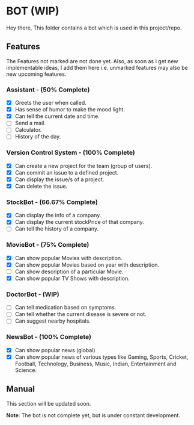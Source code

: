 # BOT (WIP)

  Hey there,
  This folder contains a bot which is used in this project/repo.
  
## Features

  The Features not marked are not done yet. Also, as soon as I get new implementable ideas, I add them here i.e. unmarked features may also be new upcoming features.

### Assistant - (50% Complete)
  - [X] Greets the user when called.
  - [X] Has sense of humor to make the mood light.
  - [X] Can tell the current date and time.
  - [ ] Send a mail.
  - [ ] Calculator.
  - [ ] History of the day.

### Version Control System - (100% Complete)
  - [X] Can create a new project for the team (group of users).
  - [X] Can commit an issue to a defined project.
  - [X] Can display the issue/s of a project.
  - [X] Can delete the issue.
  
### StockBot - (66.67% Complete)
  - [X] Can display the info of a company.
  - [X] Can display the current stockPrice of that company.
  - [ ] Can tell the history of a company.  

### MovieBot - (75% Complete)
  - [X] Can show popular Movies with description.
  - [X] Can show popular Movies based on year with description.
  - [ ] Can show description of a particular Movie.
  - [X] Can show popular TV Shows with description.
  
### DoctorBot - (WIP)
  - [ ] Can tell medication based on symptoms.
  - [ ] Can tell whether the current disease is severe or not.
  - [ ] Can suggest nearby hospitals.
  
### NewsBot - (100% Complete)
  - [X] Can show popular news (global)
  - [X] Can show popular news of various types like Gaming, Sports, Cricket, Football, Technology, Business, Music, Indian, Entertainment and Science.
  
## Manual

  This section will be updated soon.
  
  
**Note**: The bot is not complete yet, but is under constant development.

